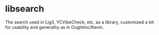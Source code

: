 # libsearch

The search used in Lig3, YCVibeCheck, etc. as a library, customized a bit for usability and generality as in Oughtinc/Kevin.

